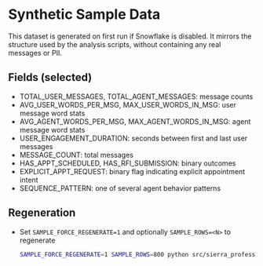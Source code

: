 Synthetic Sample Data
=====================

This dataset is generated on first run if Snowflake is disabled. It mirrors the structure used by the analysis scripts, without containing any real messages or PII.

Fields (selected)
-----------------
- TOTAL_USER_MESSAGES, TOTAL_AGENT_MESSAGES: message counts
- AVG_USER_WORDS_PER_MSG, MAX_USER_WORDS_IN_MSG: user message word stats
- AVG_AGENT_WORDS_PER_MSG, MAX_AGENT_WORDS_IN_MSG: agent message word stats
- USER_ENGAGEMENT_DURATION: seconds between first and last user messages
- MESSAGE_COUNT: total messages
- HAS_APPT_SCHEDULED, HAS_RFI_SUBMISSION: binary outcomes
- EXPLICIT_APPT_REQUEST: binary flag indicating explicit appointment intent
- SEQUENCE_PATTERN: one of several agent behavior patterns

Regeneration
------------
- Set `SAMPLE_FORCE_REGENERATE=1` and optionally `SAMPLE_ROWS=<N>` to regenerate
  ```bash
  SAMPLE_FORCE_REGENERATE=1 SAMPLE_ROWS=800 python src/sierra_professional_analysis.py
  ```

